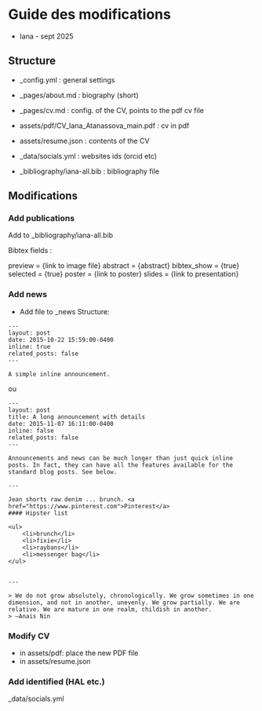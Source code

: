 # Guide des modifications

- Iana - sept 2025

## Structure

- _config.yml : general settings

- _pages/about.md : biography (short)
- _pages/cv.md : config. of the CV, points to the pdf cv file
- assets/pdf/CV_Iana_Atanassova_main.pdf : cv in pdf
- assets/resume.json : contents of the CV

- _data/socials.yml : websites ids (orcid etc)

- _bibliography/iana-all.bib  : bibliography file





## Modifications


### Add publications

Add to _bibliography/iana-all.bib


Bibtex fields :

preview = {link to image file}
abstract = {abstract}
bibtex_show = {true}
selected = {true}
poster = {link to poster}
slides = {link to presentation}

### Add news 
 
- Add file to _news 
Structure: 
```
---
layout: post
date: 2015-10-22 15:59:00-0400
inline: true
related_posts: false
---

A simple inline announcement.
```


ou 

```
---
layout: post
title: A long announcement with details
date: 2015-11-07 16:11:00-0400
inline: false
related_posts: false
---

Announcements and news can be much longer than just quick inline posts. In fact, they can have all the features available for the standard blog posts. See below.

---

Jean shorts raw denim ... brunch. <a href="https://www.pinterest.com">Pinterest</a>
#### Hipster list

<ul>
    <li>brunch</li>
    <li>fixie</li>
    <li>raybans</li>
    <li>messenger bag</li>
</ul>


---

> We do not grow absolutely, chronologically. We grow sometimes in one dimension, and not in another, unevenly. We grow partially. We are relative. We are mature in one realm, childish in another.
> —Anais Nin

```


### Modify CV

- in assets/pdf: place the new PDF file
- in assets/resume.json


### Add identified (HAL etc.)

_data/socials.yml

